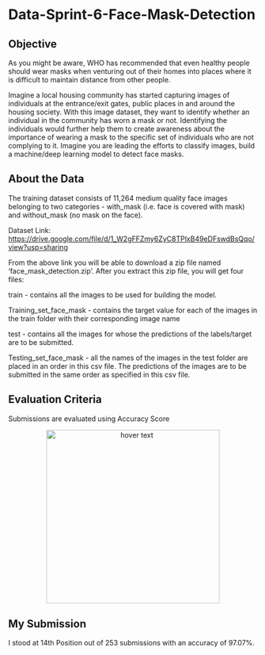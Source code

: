 # Data-Sprint-6-Face-Mask-Detection

## Objective
As you might be aware, WHO has recommended that even healthy people should wear masks when venturing out of their homes into places where it is difficult to maintain distance from other people. 

Imagine a local housing community has started capturing images of individuals at the entrance/exit gates, public places in and around the housing society. With this image dataset, they want to identify whether an individual in the community has worn a mask or not. Identifying the individuals would further help them to create awareness about the importance of wearing a mask to the specific set of individuals who are not complying to it. Imagine you are leading the efforts to classify images, build a machine/deep learning model to detect face masks.


## About the Data
The training dataset consists of 11,264 medium quality face images belonging to two categories - with_mask (i.e. face is covered with mask) and without_mask (no mask on the face).

Dataset Link: https://drive.google.com/file/d/1_W2gFFZmy6ZyC8TPlxB49eDFswdBsQqo/view?usp=sharing

From the above link you will be able to download a zip file named ‘face_mask_detection.zip’. After you extract this zip file, you will get four files:

train - contains all the images to be used for building the model.

Training_set_face_mask - contains the target value for each of the images in the train folder with their corresponding image name

test - contains all the images for whose the predictions of the labels/target are to be submitted.

Testing_set_face_mask - all the names of the images in the test folder are placed in an order in this csv file. The predictions of the images are to be submitted in the same order as specified in this csv file.

## Evaluation Criteria

Submissions are evaluated using Accuracy Score

<p align="center">
  <img src="https://dphi-courses.s3.ap-south-1.amazonaws.com/Datathons/accuracy_score.png" width="350" title="hover text">
</p>

## My Submission

I stood at 14th Position out of 253 submissions with an accuracy of 97.07%.






